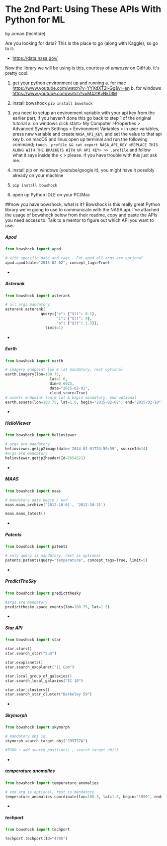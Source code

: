 # The 2nd Part: Using These APIs With Python for ML
by arman (techtide)

Are you looking for data? This is the place to go (along with Kaggle), so go to it:
* https://data.nasa.gov/

Now the library we will be using is [this](https://github.com/emirozer/bowshock), courtesy of *emirozer* on GitHub. 
It's pretty cool.

1. get your python environment up and running
  a. for mac https://www.youtube.com/watch?v=YYXdXT2l-Gg&vl=en
  b. for windows https://www.youtube.com/watch?v=M4ztKyNkDIM

2. install bowshock
``pip install bowshock``

3. you need to setup an environment variable with your api key from the earlier part, if you haven't done this go back to step 1 of the original tutorial
  a. on windows click start> My Computer >Properties > Advanced System Settings > Environment Variables > in user variables, press new variable and create ``NASA_API_KEY``, and set the value to that api key
  b. on macOS and linux open up terminal and run the following command;
    ``touch .profile && cat export NASA_API_KEY <REPLACE THIS ALONG WITH THE BRACKETS WITH UR API KEY> >> .profile``
    and follow what it says inside the < > please. if you have trouble with this just ask me.

4. install pip on windows (youtube/google it), you might have it possibly already on your machine 

5. ``pip install bowshock``

6. open up Python IDLE on your PC/Mac

##now you have bowshock, what is it?
Bowshock is this really great Python library we're going to use to communicate with the NASA api. I've attached the usage of bowshock below from their readme,
copy and paste the APIs you need access to. Talk to a mentor to figure out which API you want to use.

##### Apod
```python
from bowshock import apod

# with specific date and tags - For apod all args are optional
apod.apod(date="2015-02-02", concept_tags=True)

```

-
##### Asterank
```python
from bowshock import asterank

# all args mandatory
asterank.asterank(
            	query={"e": {"$lt": 0.1},
               	       "i": {"$lt": 4},
                       "a": {"$lt": 1.5}},
                  limit=1)

```


-
##### Earth
```python
from bowshock import earth

# imagery endpoint lon & lat mandatory, rest optional
earth.imagery(lon=100.75,
                    lat=1.6,
                    dim=0.0025,
                    date="2015-02-02",
                    cloud_score=True)
# assets endpoint lon & lat & begin mandatory, end optional
earth.assets(lon=100.75, lat=1.6, begin="2015-02-02", end="2015-02-10")
```

-
##### HelioViewer
```python
from bowshock import helioviewer

# args are mandatory
helioviewer.getjp2image(date='2014-01-01T23:59:59', sourceId=14)
#args are mandatory
helioviewer.getjp2header(Id=7654321)

```


-
##### MAAS
```python
from bowshock import maas

# mandatory date begin / end
maas.maas_archive('2012-10-01', '2012-10-31')

maas.maas_latest()

```

-
##### Patents
```python
from bowshock import patents

# only query is mandatory, rest is optional
patents.patents(query="temperature", concept_tags=True, limit=5)

```


-
##### PredictTheSky
```python
from bowshock import predictthesky

#args are mandatory
predictthesky.space_events(lon=100.75, lat=1.5)

```


-
##### Star API
```python
from bowshock import star

star.stars()
star.search_star("Sun")

star.exoplanets()
star.search_exoplanet("11 Com")

star.local_group_of_galaxies()
star.search_local_galaxies("IC 10")

star.star_clusters()
star.search_star_cluster("Berkeley 59")

```


-
##### Skymorph
```python
from bowshock import skymorph

# mandatory obj id
skymorph.search_target_obj("J99TS7A")

#TODO : add search_position() , search_target_obj()

```


-
##### temperature anomalies
```python
from bowshock import temperature_anomalies

# end arg is optional, rest is mandatory
temperature_anomalies.coordinate(lon=100.3, lat=1.6, begin="1990", end="2005")


```


-
##### techport
```python
from bowshock import techport

techport.techport(Id="4795")

